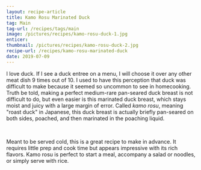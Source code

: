 ```yaml
---
layout: recipe-article
title: Kamo Rosu Marinated Duck
tag: Main
tag-url: /recipes/tags/main
image: /pictures/recipes/kamo-rosu-duck-1.jpg
enticer: 
thumbnail: /pictures/recipes/kamo-rosu-duck-2.jpg
recipe-url: /recipes/kamo-rosu-marinated-duck
date: 2019-07-09
---
```


I love duck. If I see a duck entree on a menu, I will choose it over any other meat dish 9 times out of 10. I used to have this perception that duck was difficult to make because it seemed so uncommon to see in homecooking. Truth be told, making a perfect medium-rare pan-seared duck breast is not difficult to do, but even easier is this marinated duck breast, which stays moist and juicy with a large margin of error. Called *kamo rosu*, meaning "roast duck" in Japanese, this duck breast is actually briefly pan-seared on both sides, poached, and then marinated in the poaching liquid.   

&nbsp; 

Meant to be served cold, this is a great recipe to make in advance. It requires little prep and cook time but appears impressive with its rich flavors. Kamo rosu is perfect to start a meal, accompany a salad or noodles, or simply serve with rice.